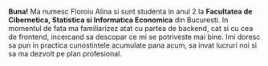 **Buna!** Ma numesc Floroiu Alina si sunt studenta in anul 2 la **Facultatea de Cibernetica, Statistica si Informatica Economica** din Bucuresti. In momentul de fata ma familiarizez atat cu partea de backend, cat si cu cea de frontend, incercand sa descopar ce mi se potriveste mai bine. Imi doresc sa pun in practica cunostintele acumulate pana acum, sa invat lucruri noi si sa ma dezvolt pe plan profesional.
